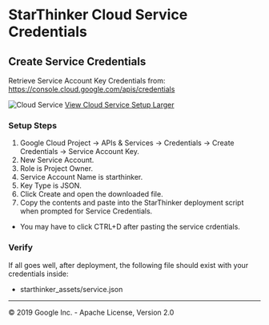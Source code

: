# StarThinker Cloud Service Credentials

## Create Service Credentials

Retrieve Service Account Key Credentials from: https://console.cloud.google.com/apis/credentials

![Cloud Service](images/cloud_service.png)
[View Cloud Service Setup Larger](images/cloud_service.png)

### Setup Steps

 1. Google Cloud Project -> APIs & Services -> Credentials -> Create Credentials -> Service Account Key.
 1. New Service Account.
   1. Role is Project Owner.
   1. Service Account Name is starthinker.
   1. Key Type is JSON.
 1. Click Create and open the downloaded file.
 1. Copy the contents and paste into the StarThinker deployment script when prompted for Service Credentials.
   - You may have to click CTRL+D after pasting the service crdentials.

### Verify

If all goes well, after deployment, the following file should exist with your credentials inside:

- starthinker_assets/service.json

---
&copy; 2019 Google Inc. - Apache License, Version 2.0
